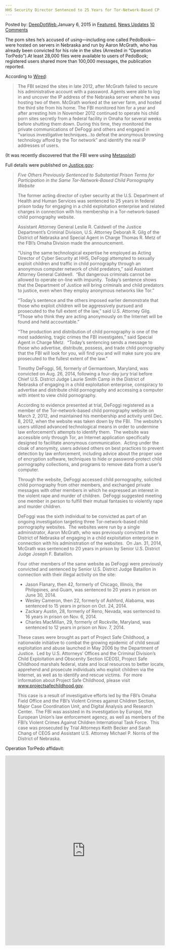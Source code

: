 ```yaml
---
HHS Security Director Sentenced to 25 Years for Tor-Network-Based CP
---
```

<article class="post-listing post-8733 post type-post status-publish format-standard has-post-thumbnail hentry category-deepdot-news category-news-updates tag-2528 tag-cp tag-director tag-hhs tag-security tag-sentenced tag-tornetworkbased tag-years">
    <div class="post-inner">
    <p class="post-meta">
    <span>Posted by: <a href="https://www.deepdotweb.com/author/admin/" title="">DeepDotWeb </a></span>
    <span>January 6, 2015</span>
    <span>in <a href="https://www.deepdotweb.com/category/deepdot-news/" rel="category tag">Featured</a>, <a href="https://www.deepdotweb.com/category/news-updates/" rel="category tag">News Updates</a></span>
    <span><a href="https://www.deepdotweb.com/2015/01/06/sentenced-to-25-tor-network-cp/#comments">10 Comments</a></span>
    </p>
    <div class="clear"></div>
    <div class="entry">
    <p>The porn sites he’s accused of using—including one called PedoBook—were hosted on servers in Nebraska and run by Aaron McGrath, who has already been convicted for his role in the sites (Arrested in &#8220;Operation TorPedo&#8221;).At least 28,000 files were available to users of PedoBook; registered users shared more than 100,000 messages, the publication reported.</p>
    <p>According to <a href="http://www.wired.com/2014/08/federal-cybersecurity-director-guilty-child-porn-charges/">Wired</a>:</p>
    <blockquote><p>The FBI seized the sites in late 2012, after McGrath failed to secure his administrative account with a password. Agents were able to log in and uncover the IP address of the Nebraska server where he was hosting two of them. McGrath worked at the server farm, and hosted the third site from his home. The FBI monitored him for a year and after arresting him in November 2012 continued to operate his child porn sites secretly from a federal facility in Omaha for several weeks before shutting them down. During this time, they monitored the private communications of DeFoggi and others and engaged in “various investigative techniques…to defeat the anonymous browsing technology afford by the Tor network” and identify the real IP addresses of users.</p></blockquote>
    <p>(It was recently discovered that the FBI were using <a href="http://www.wired.com/2014/12/fbi-metasploit-tor/" target="_blank">Metasploit</a>)</p>
    <p>Full details were published on <a href="http://www.justice.gov/opa/pr/former-acting-hhs-cyber-security-director-sentenced-25-years-prison-engaging-child">Justice.gov</a>:</p>
    <blockquote>
    <p class="rtecenter"><em>Five Others Previously Sentenced to Substantial Prison Terms for Participation in the Same Tor-Network-Based Child Pornography Website</em></p>
    <p>The former acting director of cyber security at the U.S. Department of Health and Human Services was sentenced to 25 years in federal prison today for engaging in a child exploitation enterprise and related charges in connection with his membership in a Tor-network-based child pornography website.</p>
    <p>Assistant Attorney General Leslie R. Caldwell of the Justice Department’s Criminal Division, U.S. Attorney Deborah R. Gilg of the District of Nebraska and Special Agent in Charge Thomas R. Metz of the FBI’s Omaha Division made the announcement.</p>
    <p>“Using the same technological expertise he employed as Acting Director of Cyber Security at HHS, DeFoggi attempted to sexually exploit children and traffic in child pornography through an anonymous computer network of child predators,” said Assistant Attorney General Caldwell.  “But dangerous criminals cannot be allowed to operate on-line with impunity.  Today’s sentence shows that the Department of Justice will bring criminals and child predators to justice, even when they employ anonymous networks like Tor.”</p>
    <p>“Today&#8217;s sentence and the others imposed earlier demonstrate that those who exploit children will be aggressively pursued and prosecuted to the full extent of the law,” said U.S. Attorney Gilg.  “Those who think they are acting anonymously on the Internet will be found and held accountable.”</p>
    <p>“The production and distribution of child pornography is one of the most saddening, tragic crimes the FBI investigates,” said Special Agent in Charge Metz.  “Today’s sentencing sends a message to those who advertise, distribute, possess, and trade child pornography that the FBI will look for you, will find you and will make sure you are prosecuted to the fullest extent of the law.”</p>
    <p>Timothy DeFoggi, 56, formerly of Germantown, Maryland, was convicted on Aug. 26, 2014, following a four-day jury trial before Chief U.S. District Judge Laurie Smith Camp in the District of Nebraska of engaging in a child exploitation enterprise, conspiracy to advertise and distribute child pornography and accessing a computer with intent to view child pornography.</p>
    <p>According to evidence presented at trial, DeFoggi registered as a member of the Tor-network-based child pornography website on March 2, 2012, and maintained his membership and activity until Dec. 8, 2012, when the website was taken down by the FBI.  The website’s users utilized advanced technological means in order to undermine law enforcement’s attempts to identify them.  The website was accessible only through Tor, an Internet application specifically designed to facilitate anonymous communication.  Acting under the cloak of anonymity, users advised others on best practices to prevent detection by law enforcement, including advice about the proper use of encryption software, techniques to hide or password-protect child pornography collections, and programs to remove data from a user’s computer.</p>
    <p>Through the website, DeFoggi accessed child pornography, solicited child pornography from other members, and exchanged private messages with other members in which he expressed an interest in the violent rape and murder of children.  DeFoggi suggested meeting one member in person to fulfill their mutual fantasies to violently rape and murder children.</p>
    <p>DeFoggi was the sixth individual to be convicted as part of an ongoing investigation targeting three Tor-network-based child pornography websites.  The websites were run by a single administrator, Aaron McGrath, who was previously convicted in the District of Nebraska of engaging in a child exploitation enterprise in connection with his administration of the websites.  On Jan. 31, 2014, McGrath was sentenced to 20 years in prison by Senior U.S. District Judge Joseph F. Bataillon.</p>
    <p>Four other members of the same website as DeFoggi were previously convicted and sentenced by Senior U.S. District Judge Bataillon in connection with their illegal activity on the site:</p>
    <ul>
    <li>Jason Flanary, then 42, formerly of Chicago, Illinois, the Philippines, and Guam, was sentenced to 20 years in prison on June 30, 2014.</li>
    <li>Wesley Cameron, then 22, formerly of Ashford, Alabama, was sentenced to 15 years in prison on Oct. 24, 2014.</li>
    <li>Zackary Austin, 28, formerly of Reno, Nevada, was sentenced to 16 years in prison on Nov. 6, 2014.</li>
    <li>Charles MacMillan, 29, formerly of Rockville, Maryland, was sentenced to 12 years in prison on Nov. 7, 2014.</li>
    </ul>
    <p>These cases were brought as part of Project Safe Childhood, a nationwide initiative to combat the growing epidemic of child sexual exploitation and abuse launched in May 2006 by the Department of Justice.  Led by U.S. Attorneys’ Offices and the Criminal Division’s Child Exploitation and Obscenity Section (CEOS), Project Safe Childhood marshals federal, state and local resources to better locate, apprehend and prosecute individuals who exploit children via the Internet, as well as to identify and rescue victims.  For more information about Project Safe Childhood, please visit <a href="http://www.projectsafechildhood.gov/">www.projectsafechildhood.gov</a>.</p>
    <p>This case is a result of investigative efforts led by the FBI’s Omaha Field Office and the FBI’s Violent Crimes against Children Section, Major Case Coordination Unit, and Digital Analysis and Research Center.  The FBI was assisted in its investigation by Europol, the European Union’s law enforcement agency, as well as members of the FBI’s Violent Crimes Against Children International Task Force.  This case was prosecuted by Trial Attorneys Keith Becker and Sarah Chang of CEOS and Assistant U.S. Attorney Michael P. Norris of the District of Nebraska.</p></blockquote>
    <p>Operation TorPedo affidavit:</p>
    <p><iframe width="100%" height="600" class="scribd_iframe_embed" src="https://www.scribd.com/embeds/251819383/content?start_page=1&amp;view_mode=scroll&amp;show_recommendations=true" data-auto-height="false" data-aspect-ratio="undefined" scrolling="no" id="doc_23790" frameborder="0"></iframe></p>
    </div>
    <span style="display:none"><a href="https://www.deepdotweb.com/tag/25/" rel="tag">25</a> <a href="https://www.deepdotweb.com/tag/cp/" rel="tag">cp</a> <a href="https://www.deepdotweb.com/tag/director/" rel="tag">director</a> <a href="https://www.deepdotweb.com/tag/hhs/" rel="tag">hhs</a> <a href="https://www.deepdotweb.com/tag/security/" rel="tag">security</a> <a href="https://www.deepdotweb.com/tag/sentenced/" rel="tag">sentenced</a> <a href="https://www.deepdotweb.com/tag/tornetworkbased/" rel="tag">tornetworkbased</a> <a href="https://www.deepdotweb.com/tag/years/" rel="tag">years</a></span> <span style="display:none" class="updated">2015-01-06</span>
    <div style="display:none" class="vcard author" itemprop="author" itemscope itemtype="http://schema.org/Person"><strong class="fn" itemprop="name"><a href="https://www.deepdotweb.com/author/admin/" title="Posts by DeepDotWeb" rel="author">DeepDotWeb</a></strong></div>
    </div>
</article>

